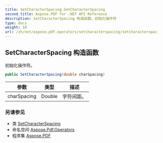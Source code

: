 ```yaml
---
title: SetCharacterSpacing.SetCharacterSpacing
second_title: Aspose.PDF for .NET API Reference
description: SetCharacterSpacing 构造函数。初始化操作符
type: docs
weight: 10
url: /zh/net/aspose.pdf.operators/setcharacterspacing/setcharacterspacing/
---
```

## SetCharacterSpacing 构造函数

初始化操作符。

```csharp
public SetCharacterSpacing(double charSpacing)
```

| 参数 | 类型 | 描述 |
| --- | --- | --- |
| charSpacing | Double | 字符间距。 |

### 另请参见

* 类 [SetCharacterSpacing](../)
* 命名空间 [Aspose.Pdf.Operators](../../../aspose.pdf.operators/)
* 程序集 [Aspose.PDF](../../../)
